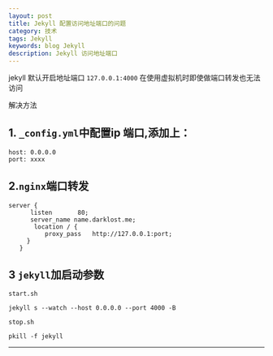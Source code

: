 ```yaml
---
layout: post
title: Jekyll 配置访问地址端口的问题
category: 技术
tags: Jekyll
keywords: blog Jekyll
description: Jekyll 访问地址端口
---
```

jekyll 默认开启地址端口 `127.0.0.1:4000`
在使用虚拟机时即使做端口转发也无法访问

解决方法


## 1. `_config.yml`中配置ip 端口,添加上：

```
host: 0.0.0.0
port: xxxx

```

## 2.`nginx`端口转发

```
server {
      listen       80;
      server_name name.darklost.me;
       location / {
          proxy_pass   http://127.0.0.1:port;
     }
   }

```

## 3 `jekyll`加启动参数

`start.sh`

```
jekyll s --watch --host 0.0.0.0 --port 4000 -B

```

`stop.sh`

```
pkill -f jekyll

```

---
